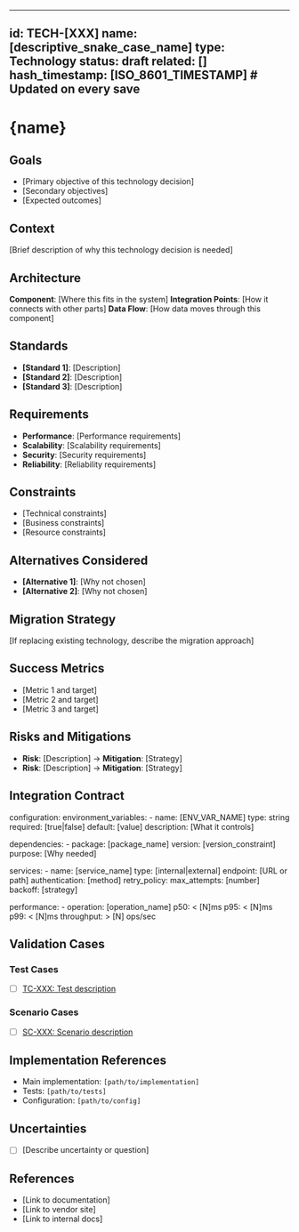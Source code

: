 <!--
Template Metadata (used by type registry generator)
type: Technology
id_prefix: TECH
name_guidelines: "Technology or tool"
name_examples: ["react_frontend", "postgres_db", "redis_cache", "docker_containers"]
file_extension: md

Validation rules: see .specify/schemas/template-schema.json
-->
<!-- See components/spec-header.md for header format -->
---
id: TECH-[XXX]
name: [descriptive_snake_case_name]
type: Technology
status: draft
related: []
hash_timestamp: [ISO_8601_TIMESTAMP]  # Updated on every save
---

# {name}

## Goals
- [Primary objective of this technology decision]
- [Secondary objectives]
- [Expected outcomes]

## Context
[Brief description of why this technology decision is needed]

## Architecture
**Component**: [Where this fits in the system]
**Integration Points**: [How it connects with other parts]
**Data Flow**: [How data moves through this component]

## Standards
- **[Standard 1]**: [Description]
- **[Standard 2]**: [Description]
- **[Standard 3]**: [Description]

## Requirements
- **Performance**: [Performance requirements]
- **Scalability**: [Scalability requirements]
- **Security**: [Security requirements]
- **Reliability**: [Reliability requirements]

## Constraints
- [Technical constraints]
- [Business constraints]
- [Resource constraints]

## Alternatives Considered
- **[Alternative 1]**: [Why not chosen]
- **[Alternative 2]**: [Why not chosen]

## Migration Strategy
[If replacing existing technology, describe the migration approach]

## Success Metrics
- [Metric 1 and target]
- [Metric 2 and target]
- [Metric 3 and target]

## Risks and Mitigations
- **Risk**: [Description] → **Mitigation**: [Strategy]
- **Risk**: [Description] → **Mitigation**: [Strategy]

## Integration Contract
configuration:
  environment_variables:
    - name: [ENV_VAR_NAME]
      type: string
      required: [true|false]
      default: [value]
      description: [What it controls]

  dependencies:
    - package: [package_name]
      version: [version_constraint]
      purpose: [Why needed]

  services:
    - name: [service_name]
      type: [internal|external]
      endpoint: [URL or path]
      authentication: [method]
      retry_policy:
        max_attempts: [number]
        backoff: [strategy]

  performance:
    - operation: [operation_name]
      p50: < [N]ms
      p95: < [N]ms
      p99: < [N]ms
      throughput: > [N] ops/sec

<!-- See components/spec-validation-cases.md for validation case format -->
## Validation Cases

### Test Cases
- [ ] [TC-XXX: Test description](/specs/test-cases/TC-XXX.yaml)

### Scenario Cases
- [ ] [SC-XXX: Scenario description](/specs/scenario-cases/SC-XXX.yaml)

<!-- See components/spec-implementation-refs.md for implementation reference format -->
## Implementation References

- Main implementation: `[path/to/implementation]`
- Tests: `[path/to/tests]`
- Configuration: `[path/to/config]`

<!-- See components/spec-uncertainties.md for uncertainties format -->
## Uncertainties

- [ ] [Describe uncertainty or question]

## References
- [Link to documentation]
- [Link to vendor site]
- [Link to internal docs]
